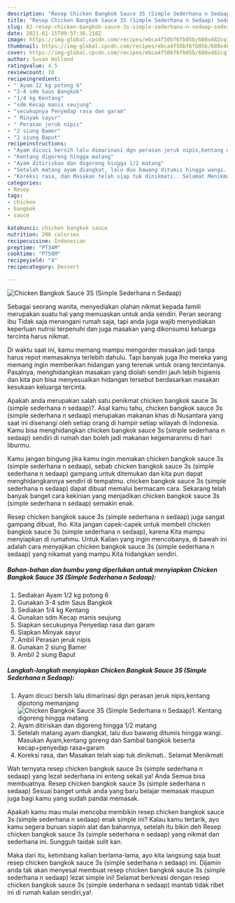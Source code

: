 ```yaml
---
description: "Resep Chicken Bangkok Sauce 3S (Simple Sederhana n Sedaap) Sederhana dan Mudah Dibuat"
title: "Resep Chicken Bangkok Sauce 3S (Simple Sederhana n Sedaap) Sederhana dan Mudah Dibuat"
slug: 82-resep-chicken-bangkok-sauce-3s-simple-sederhana-n-sedaap-sederhana-dan-mudah-dibuat
date: 2021-01-15T09:57:36.218Z
image: https://img-global.cpcdn.com/recipes/ebca4f50bf6fb05b/680x482cq70/chicken-bangkok-sauce-3s-simple-sederhana-n-sedaap-foto-resep-utama.jpg
thumbnail: https://img-global.cpcdn.com/recipes/ebca4f50bf6fb05b/680x482cq70/chicken-bangkok-sauce-3s-simple-sederhana-n-sedaap-foto-resep-utama.jpg
cover: https://img-global.cpcdn.com/recipes/ebca4f50bf6fb05b/680x482cq70/chicken-bangkok-sauce-3s-simple-sederhana-n-sedaap-foto-resep-utama.jpg
author: Susan Holland
ratingvalue: 4.5
reviewcount: 10
recipeingredient:
- " Ayam 12 kg potong 6"
- "3-4 sdm Saus Bangkok"
- "1/4 kg Kentang"
- "sdm Kecap manis seujung"
- "secukupnya Penyedap rasa dan garam"
- " Minyak sayur"
- " Perasan jeruk nipis"
- "2 siung Bamer"
- "2 siung Baput"
recipeinstructions:
- "Ayam dicuci bersih lalu dimarinasi dgn perasan jeruk nipis,kentang dipotong memanjang"
- "Kentang digoreng hingga matang"
- "Ayam ditiriskan dan digoreng hingga 1/2 matang"
- "Setelah matang ayam diangkat, lalu duo bawang ditumis hingga wangi. Masukan Ayam,kentang goreng dan Sambal bangkok beserta kecap+penyedap rasa+garam"
- "Koreksi rasa, dan Masakan telah siap tuk dinikmati.. Selamat Menikmati"
categories:
- Resep
tags:
- chicken
- bangkok
- sauce

katakunci: chicken bangkok sauce 
nutrition: 206 calories
recipecuisine: Indonesian
preptime: "PT34M"
cooktime: "PT58M"
recipeyield: "4"
recipecategory: Dessert

---
```



![Chicken Bangkok Sauce 3S (Simple Sederhana n Sedaap)](https://img-global.cpcdn.com/recipes/ebca4f50bf6fb05b/680x482cq70/chicken-bangkok-sauce-3s-simple-sederhana-n-sedaap-foto-resep-utama.jpg)

Sebagai seorang wanita, menyediakan olahan nikmat kepada famili merupakan suatu hal yang memuaskan untuk anda sendiri. Peran seorang ibu Tidak saja menangani rumah saja, tapi anda juga wajib menyediakan keperluan nutrisi terpenuhi dan juga masakan yang dikonsumsi keluarga tercinta harus nikmat.

Di waktu  saat ini, kamu memang mampu mengorder masakan jadi tanpa harus repot memasaknya terlebih dahulu. Tapi banyak juga lho mereka yang memang ingin memberikan hidangan yang terenak untuk orang tercintanya. Pasalnya, menghidangkan masakan yang diolah sendiri jauh lebih higienis dan kita pun bisa menyesuaikan hidangan tersebut berdasarkan masakan kesukaan keluarga tercinta. 



Apakah anda merupakan salah satu penikmat chicken bangkok sauce 3s (simple sederhana n sedaap)?. Asal kamu tahu, chicken bangkok sauce 3s (simple sederhana n sedaap) merupakan makanan khas di Nusantara yang saat ini disenangi oleh setiap orang di hampir setiap wilayah di Indonesia. Kamu bisa menghidangkan chicken bangkok sauce 3s (simple sederhana n sedaap) sendiri di rumah dan boleh jadi makanan kegemaranmu di hari liburmu.

Kamu jangan bingung jika kamu ingin memakan chicken bangkok sauce 3s (simple sederhana n sedaap), sebab chicken bangkok sauce 3s (simple sederhana n sedaap) gampang untuk ditemukan dan kita pun dapat menghidangkannya sendiri di tempatmu. chicken bangkok sauce 3s (simple sederhana n sedaap) dapat dibuat memalui bermacam cara. Sekarang telah banyak banget cara kekinian yang menjadikan chicken bangkok sauce 3s (simple sederhana n sedaap) semakin enak.

Resep chicken bangkok sauce 3s (simple sederhana n sedaap) juga sangat gampang dibuat, lho. Kita jangan capek-capek untuk membeli chicken bangkok sauce 3s (simple sederhana n sedaap), karena Kita mampu menyiapkan di rumahmu. Untuk Kalian yang ingin mencobanya, di bawah ini adalah cara menyajikan chicken bangkok sauce 3s (simple sederhana n sedaap) yang nikamat yang mampu Kita hidangkan sendiri.

<!--inarticleads1-->

##### Bahan-bahan dan bumbu yang diperlukan untuk menyiapkan Chicken Bangkok Sauce 3S (Simple Sederhana n Sedaap):

1. Sediakan  Ayam 1/2 kg potong 6
1. Gunakan 3-4 sdm Saus Bangkok
1. Sediakan 1/4 kg Kentang
1. Gunakan sdm Kecap manis seujung
1. Siapkan secukupnya Penyedap rasa dan garam
1. Siapkan  Minyak sayur
1. Ambil  Perasan jeruk nipis
1. Gunakan 2 siung Bamer
1. Ambil 2 siung Baput




<!--inarticleads2-->

##### Langkah-langkah menyiapkan Chicken Bangkok Sauce 3S (Simple Sederhana n Sedaap):

1. Ayam dicuci bersih lalu dimarinasi dgn perasan jeruk nipis,kentang dipotong memanjang
<img src="https://img-global.cpcdn.com/steps/b5d51a3f4765b9ad/160x128cq70/chicken-bangkok-sauce-3s-simple-sederhana-n-sedaap-langkah-memasak-1-foto.jpg" alt="Chicken Bangkok Sauce 3S (Simple Sederhana n Sedaap)">1. Kentang digoreng hingga matang
1. Ayam ditiriskan dan digoreng hingga 1/2 matang
1. Setelah matang ayam diangkat, lalu duo bawang ditumis hingga wangi. Masukan Ayam,kentang goreng dan Sambal bangkok beserta kecap+penyedap rasa+garam
1. Koreksi rasa, dan Masakan telah siap tuk dinikmati.. Selamat Menikmati




Wah ternyata resep chicken bangkok sauce 3s (simple sederhana n sedaap) yang lezat sederhana ini enteng sekali ya! Anda Semua bisa membuatnya. Resep chicken bangkok sauce 3s (simple sederhana n sedaap) Sesuai banget untuk anda yang baru belajar memasak maupun juga bagi kamu yang sudah pandai memasak.

Apakah kamu mau mulai mencoba membikin resep chicken bangkok sauce 3s (simple sederhana n sedaap) enak simple ini? Kalau kamu tertarik, ayo kamu segera buruan siapin alat dan bahannya, setelah itu bikin deh Resep chicken bangkok sauce 3s (simple sederhana n sedaap) yang nikmat dan sederhana ini. Sungguh taidak sulit kan. 

Maka dari itu, ketimbang kalian berlama-lama, ayo kita langsung saja buat resep chicken bangkok sauce 3s (simple sederhana n sedaap) ini. Dijamin anda tak akan menyesal membuat resep chicken bangkok sauce 3s (simple sederhana n sedaap) lezat simple ini! Selamat berkreasi dengan resep chicken bangkok sauce 3s (simple sederhana n sedaap) mantab tidak ribet ini di rumah kalian sendiri,ya!.

